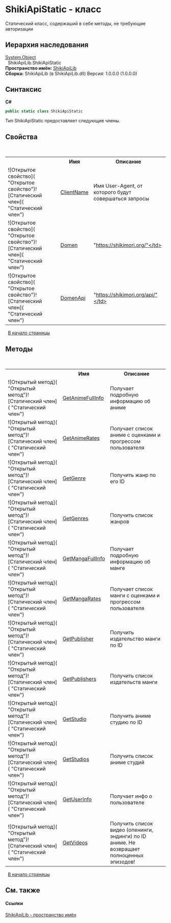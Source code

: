 # ShikiApiStatic - класс
 

Статический класс, содержаший в себе методы, не требующие авторизации


## Иерархия наследования
<a href="http://msdn2.microsoft.com/ru-ru/library/e5kfa45b" target="_blank">System.Object</a><br />&nbsp;&nbsp;ShikiApiLib.ShikiApiStatic<br />
**Пространство имён:**&nbsp;<a href="N_ShikiApiLib">ShikiApiLib</a><br />**Сборка:**&nbsp;ShikiApiLib (в ShikiApiLib.dll) Версия: 1.0.0.0 (1.0.0.0)

## Синтаксис

**C#**<br />
``` C#
public static class ShikiApiStatic
```

Тип ShikiApiStatic предоставляет следующие члены.


## Свойства
&nbsp;<table><tr><th></th><th>Имя</th><th>Описание</th></tr><tr><td>![Открытое свойство]( "Открытое свойство")![Статический член]( "Статический член")</td><td><a href="P_ShikiApiLib_ShikiApiStatic_ClientName">ClientName</a></td><td>
Имя User-Agent, от которого будут совершаться запросы</td></tr><tr><td>![Открытое свойство]( "Открытое свойство")![Статический член]( "Статический член")</td><td><a href="P_ShikiApiLib_ShikiApiStatic_Domen">Domen</a></td><td>
"https://shikimori.org/"</td></tr><tr><td>![Открытое свойство]( "Открытое свойство")![Статический член]( "Статический член")</td><td><a href="P_ShikiApiLib_ShikiApiStatic_DomenApi">DomenApi</a></td><td>
"https://shikimori.org/api/"</td></tr></table>&nbsp;
<a href="#shikiapistatic---класс">В начало страницы</a>

## Методы
&nbsp;<table><tr><th></th><th>Имя</th><th>Описание</th></tr><tr><td>![Открытый метод]( "Открытый метод")![Статический член]( "Статический член")</td><td><a href="M_ShikiApiLib_ShikiApiStatic_GetAnimeFullInfo">GetAnimeFullInfo</a></td><td>
Получает подробную информацию об аниме</td></tr><tr><td>![Открытый метод]( "Открытый метод")![Статический член]( "Статический член")</td><td><a href="M_ShikiApiLib_ShikiApiStatic_GetAnimeRates">GetAnimeRates</a></td><td>
Получает список аниме с оценками и прогрессом пользователя</td></tr><tr><td>![Открытый метод]( "Открытый метод")![Статический член]( "Статический член")</td><td><a href="M_ShikiApiLib_ShikiApiStatic_GetGenre">GetGenre</a></td><td>
Получить жанр по его ID</td></tr><tr><td>![Открытый метод]( "Открытый метод")![Статический член]( "Статический член")</td><td><a href="M_ShikiApiLib_ShikiApiStatic_GetGenres">GetGenres</a></td><td>
Получить список жанров</td></tr><tr><td>![Открытый метод]( "Открытый метод")![Статический член]( "Статический член")</td><td><a href="M_ShikiApiLib_ShikiApiStatic_GetMangaFullInfo">GetMangaFullInfo</a></td><td>
Получает подробную информацию об манге</td></tr><tr><td>![Открытый метод]( "Открытый метод")![Статический член]( "Статический член")</td><td><a href="M_ShikiApiLib_ShikiApiStatic_GetMangaRates">GetMangaRates</a></td><td>
Получает список манги с оценками и прогрессом пользователя</td></tr><tr><td>![Открытый метод]( "Открытый метод")![Статический член]( "Статический член")</td><td><a href="M_ShikiApiLib_ShikiApiStatic_GetPublisher">GetPublisher</a></td><td>
Получить издательство манги по ID</td></tr><tr><td>![Открытый метод]( "Открытый метод")![Статический член]( "Статический член")</td><td><a href="M_ShikiApiLib_ShikiApiStatic_GetPublishers">GetPublishers</a></td><td>
Получить список издательств манги</td></tr><tr><td>![Открытый метод]( "Открытый метод")![Статический член]( "Статический член")</td><td><a href="M_ShikiApiLib_ShikiApiStatic_GetStudio">GetStudio</a></td><td>
Получить аниме студию по ID</td></tr><tr><td>![Открытый метод]( "Открытый метод")![Статический член]( "Статический член")</td><td><a href="M_ShikiApiLib_ShikiApiStatic_GetStudios">GetStudios</a></td><td>
Получить список аниме студий</td></tr><tr><td>![Открытый метод]( "Открытый метод")![Статический член]( "Статический член")</td><td><a href="M_ShikiApiLib_ShikiApiStatic_GetUserInfo">GetUserInfo</a></td><td>
Получает инфо о пользователе</td></tr><tr><td>![Открытый метод]( "Открытый метод")![Статический член]( "Статический член")</td><td><a href="M_ShikiApiLib_ShikiApiStatic_GetVideos">GetVideos</a></td><td>
Получить список видео (опенинги, эндинги) по ID аниме. Не возвращает полноценных эпизодов!</td></tr></table>&nbsp;
<a href="#shikiapistatic---класс">В начало страницы</a>

## См. также


#### Ссылки
<a href="N_ShikiApiLib">ShikiApiLib - пространство имён</a><br />